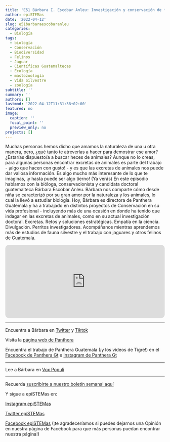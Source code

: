 ```yaml
---
title: 'E51 Bárbara I. Escobar Anleu: Investigación y conservación de felinos'
author: epiSTEMas
date: '2022-04-12'
slug: e51barbaraescobaranleu
categories:
  - Biología
tags:
  - biología
  - Conservación
  - Biodiversidad
  - Felinos
  - Jaguar
  - Científicas Guatemaltecas
  - Ecología
  - mastozoología
  - Vida Silvestre
  - zoología
subtitle: ''
summary: ''
authors: []
lastmod: '2022-04-12T11:31:38+02:00'
featured: no
image:
  caption: ''
  focal_point: ''
  preview_only: no
projects: []
---
```


Muchas personas hemos dicho que amamos la naturaleza de una u otra manera, pero, ¿qué tanto te atreverías a hacer para demostrar ese amor? ¿Estarías dispuesto/a a buscar heces de animales? Aunque no lo creas, para algunas personas encontrar excretas de animales es parte del trabajo - ¡algo que hacen con gusto! - y es que las excretas de animales nos puede dar valiosa información. Es algo mucho más interesante de lo que te imaginas, ¡y hasta puede ser algo tierno! (Ya verás) En este episodio hablamos con la bióloga, conservacionista y candidata doctoral guatemalteca Bárbara Escobar Anleu. Bárbara nos comparte cómo desde niña se caracterizó por su gran amor por la naturaleza y los animales, lo cual la llevó a estudiar biología. Hoy, Bárbara es directora de Panthera Guatemala y ha a trabajado en distintos proyectos de Conservación en su vida profesional - incluyendo más de una ocasión en donde ha tenido que indagar en las excretas de animales, como en su actual investigación doctoral. Excretas. Retos y soluciones estratégicas. Empatía en la ciencia. Divulgación. Perritos investigadores. Acompáñanos mientras aprendemos más de estudios de fauna silvestre y el trabajo con jaguares y otros felinos de Guatemala.

<iframe style="border-radius:12px" src="https://open.spotify.com/embed/episode/1VmmQtHYrWLwekDEVPGmew?utm_source=generator&theme=0" width="100%" height="232" frameBorder="0" allowfullscreen="" allow="autoplay; clipboard-write; encrypted-media; fullscreen; picture-in-picture"></iframe>

- - - - -

Encuentra a Bárbara en [Twitter](https://twitter.com/Eira_barbara_) y [Tiktok](https://www.tiktok.com/@biobarbara)

Visita la [página web de Panthera](https://panthera.org/)

Encuentra el trabajo de Panthera Guatemala (¡y los vídeos de Tigre!) en el [Facebook de Panthera Gt](https://www.facebook.com/pantheragt/) e [Instagram de Panthera Gt](https://www.instagram.com/pantheragt/)

- - - - -

Lee a Bárbara en [Vox Populi](https://voxpopuliguate.com/author/barbara-escobar/)

- - - - -


Recuerda [suscribirte a nuestro boletín semanal aquí](http://eepurl.com/hyEnr1)

Y sigue a epiSTEMas en:

[Instagram epiSTEMas](https://www.instagram.com/epistemas/)  

[Twitter epiSTEMas](https://twitter.com/epiSTEMas_Pod)

[Facebook epiSTEMas](https://www.facebook.com/epiSTEMasPod) (¡te agradeceríamos si puedes dejarnos una Opinión en nuestra página de Facebook para que más personas puedan encontrar nuestra página!)

